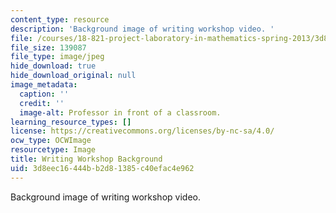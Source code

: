 ```yaml
---
content_type: resource
description: 'Background image of writing workshop video. '
file: /courses/18-821-project-laboratory-in-mathematics-spring-2013/3d8eec16444bb2d81385c40efac4e962_MIT18_821S13_wrtg_wksp_bg.jpg
file_size: 139087
file_type: image/jpeg
hide_download: true
hide_download_original: null
image_metadata:
  caption: ''
  credit: ''
  image-alt: Professor in front of a classroom.
learning_resource_types: []
license: https://creativecommons.org/licenses/by-nc-sa/4.0/
ocw_type: OCWImage
resourcetype: Image
title: Writing Workshop Background
uid: 3d8eec16-444b-b2d8-1385-c40efac4e962
---
```

Background image of writing workshop video. 